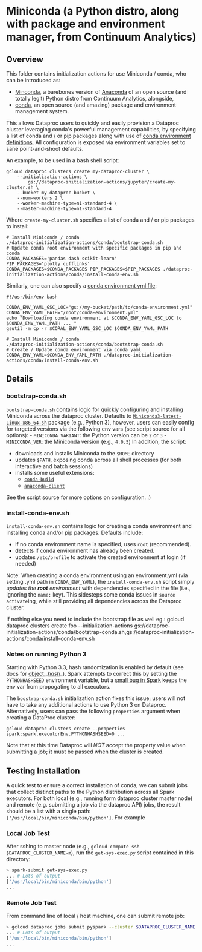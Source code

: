 # Miniconda (a Python distro, along with package and environment manager, from Continuum Analytics)

## Overview

This folder contains initialization actions for use Miniconda / conda, who can be introduced as:
 
- [Minconda](http://conda.pydata.org/miniconda.html), a barebones version of [Anaconda](https://www.continuum.io/why-anaconda) of an open source (and totally legit) Python distro from Continuum Analytics, alongside,
- [conda](http://conda.pydata.org/docs/), an open source (and amazing) package and environment management system.

This allows Dataproc users to quickly and easily provision a Dataproc cluster leveraging conda's powerful management capabilities, by specifying a list of conda and / or pip packages along with use of [conda environment definitions](https://github.com/conda/conda-env#environment-file-example). All configuration is exposed via environment variables set to sane point-and-shoot defaults.

An example, to be used in a bash shell script:

```
gcloud dataproc clusters create my-dataproc-cluster \
    --initialization-actions \
        gs://dataproc-initialization-actions/jupyter/create-my-cluster.sh \
    --bucket my-dataproc-bucket \
    --num-workers 2 \
    --worker-machine-type=n1-standard-4 \
    --master-machine-type=n1-standard-4
```

Where `create-my-cluster.sh` specifies a list of conda and / or pip packages to install:

```
# Install Miniconda / conda
./dataproc-initialization-actions/conda/bootstrap-conda.sh
# Update conda root environment with specific packages in pip and conda
CONDA_PACKAGES='pandas dash scikit-learn'
PIP_PACKAGES='plotly cufflinks'
CONDA_PACKAGES=$CONDA_PACKAGES PIP_PACKAGES=$PIP_PACKAGES ./dataproc-initialization-actions/conda/install-conda-env.sh
```

Similarly, one can also specify a [conda environment yml file](https://github.com/conda/conda-env):

```
#!/usr/bin/env bash

CONDA_ENV_YAML_GSC_LOC="gs://my-bucket/path/to/conda-environment.yml"
CONDA_ENV_YAML_PATH="/root/conda-environment.yml"
echo "Downloading conda environment at $CONDA_ENV_YAML_GSC_LOC to $CONDA_ENV_YAML_PATH ... "
gsutil -m cp -r $CORAL_ENV_YAML_GSC_LOC $CONDA_ENV_YAML_PATH

# Install Miniconda / conda
./dataproc-initialization-actions/conda/bootstrap-conda.sh
# Create / Update conda environment via conda yaml
CONDA_ENV_YAML=$CONDA_ENV_YAML_PATH ./dataproc-initialization-actions/conda/install-conda-env.sh

```


## Details 

### bootstrap-conda.sh

`bootstrap-conda.sh` contains logic for quickly configuring and installing Miniconda across the dataproc cluster. Defaults to [`Miniconda3-latest-Linux-x86_64.sh`](https://repo.continuum.io/miniconda/Miniconda3-latest-Linux-x86_64.sh) package (e.g., Python 3), however, users can easily config for targeted versions via the following env vars (see script source for all options):
    - `MINICONDA_VARIANT`: the Python version can be `2` or `3`
    - `MINICONDA_VER`: the Miniconda version (e.g., `4.0.5`)
In addition, the script:
- downloads and installs Miniconda to the `$HOME` directory
- updates `$PATH`, exposing conda across all shell processes (for both interactive and batch sessions)
- installs some useful extensions:
    - [`conda-build`](https://github.com/conda/conda-build)
    - [`anaconda-client`](https://github.com/Anaconda-Server/anaconda-client)
    
See the script source for more options on configuration. :)

### install-conda-env.sh

`install-conda-env.sh` contains logic for creating a conda environment and installing conda and/or pip packages. Defaults include:

- if no conda environment name is specified, uses `root` (recommended).
- detects if conda environment has already been created.
- updates `/etc/profile` to activate the created environment at login (if needed)

Note: When creating a conda environment using an environment.yml (via setting .yml path in `CONDA_ENV_YAML`), the `install-conda-env.sh` script simply *updates the **root** environment* with dependencies specified in the file (i.e., ignoring the `name:` key). This sidesteps some conda issues in `source activate`ing, while still providing all dependencies across the Dataproc cluster.

If nothing else you need to include the bootstrap file as well eg.: 
gcloud dataproc clusters create foo --initialization-actions gs://dataproc-initialization-actions/conda/bootstrap-conda.sh,gs://dataproc-initialization-actions/conda/install-conda-env.sh


### Notes on running Python 3

Starting with Python 3.3, hash randomization is enabled by default (see docs for [object.\__hash__](https://docs.python.org/3/reference/datamodel.html#object.__hash__)). Spark attempts to correct this by setting the `PYTHONHASHSEED` environment variable, but a [small bug in Spark](https://issues.apache.org/jira/browse/SPARK-13330) keeps the env var from propogating to all executors.

The `boostrap-conda.sh` initialization action fixes this issue; users will not have to take any additional actions to use Python 3 on Dataproc. Alternatively, users can pass the following `properties` argument when creating a DataProc cluster:
```
gcloud dataproc clusters create --properties spark:spark.executorEnv.PYTHONHASHSEED=0 ...
```
Note that at this time Dataproc will *NOT* accept the property value when submitting a job; it must be passed when the cluster is created.


## Testing Installation

A quick test to ensure a correct installation of conda, we can submit jobs that collect distinct paths to the Python distribution across all Spark executors. For both local (e.g., running form dataproc cluster master node) and remote (e.g. submitting a job via the dataproc API) jobs, the result should be a list with a single path: `['/usr/local/bin/miniconda/bin/python']`. For example


### Local Job Test

After sshing to master node (e.g., `gcloud compute ssh $DATAPROC_CLUSTER_NAME-m`), run the `get-sys-exec.py` script contained in this directory:

```bash
> spark-submit get-sys-exec.py
... # Lots of output
['/usr/local/bin/miniconda/bin/python']
...
```

### Remote Job Test

From command line of local / host machine, one can submit remote job:

```bash
> gcloud dataproc jobs submit pyspark --cluster $DATAPROC_CLUSTER_NAME get-sys-exec.py
... # Lots of output
['/usr/local/bin/miniconda/bin/python']
...
```
